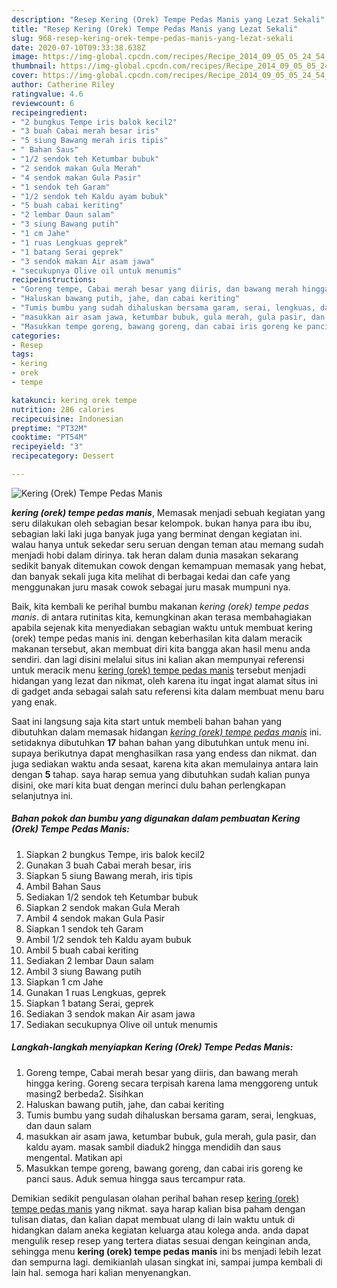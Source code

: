 ```yaml
---
description: "Resep Kering (Orek) Tempe Pedas Manis yang Lezat Sekali"
title: "Resep Kering (Orek) Tempe Pedas Manis yang Lezat Sekali"
slug: 968-resep-kering-orek-tempe-pedas-manis-yang-lezat-sekali
date: 2020-07-10T09:33:38.638Z
image: https://img-global.cpcdn.com/recipes/Recipe_2014_09_05_05_24_54_369_e451e7e2a2cd8f7d45ed/751x532cq70/kering-orek-tempe-pedas-manis-foto-resep-utama.jpg
thumbnail: https://img-global.cpcdn.com/recipes/Recipe_2014_09_05_05_24_54_369_e451e7e2a2cd8f7d45ed/751x532cq70/kering-orek-tempe-pedas-manis-foto-resep-utama.jpg
cover: https://img-global.cpcdn.com/recipes/Recipe_2014_09_05_05_24_54_369_e451e7e2a2cd8f7d45ed/751x532cq70/kering-orek-tempe-pedas-manis-foto-resep-utama.jpg
author: Catherine Riley
ratingvalue: 4.6
reviewcount: 6
recipeingredient:
- "2 bungkus Tempe iris balok kecil2"
- "3 buah Cabai merah besar iris"
- "5 siung Bawang merah iris tipis"
- " Bahan Saus"
- "1/2 sendok teh Ketumbar bubuk"
- "2 sendok makan Gula Merah"
- "4 sendok makan Gula Pasir"
- "1 sendok teh Garam"
- "1/2 sendok teh Kaldu ayam bubuk"
- "5 buah cabai keriting"
- "2 lembar Daun salam"
- "3 siung Bawang putih"
- "1 cm Jahe"
- "1 ruas Lengkuas geprek"
- "1 batang Serai geprek"
- "3 sendok makan Air asam jawa"
- "secukupnya Olive oil untuk menumis"
recipeinstructions:
- "Goreng tempe, Cabai merah besar yang diiris, dan bawang merah hingga kering. Goreng secara terpisah karena lama menggoreng untuk masing2 berbeda2. Sisihkan"
- "Haluskan bawang putih, jahe, dan cabai keriting"
- "Tumis bumbu yang sudah dihaluskan bersama garam, serai, lengkuas, dan daun salam"
- "masukkan air asam jawa, ketumbar bubuk, gula merah, gula pasir, dan kaldu ayam. masak sambil diaduk2 hingga mendidih dan saus mengental. Matikan api"
- "Masukkan tempe goreng, bawang goreng, dan cabai iris goreng ke panci saus. Aduk semua hingga saus tercampur rata."
categories:
- Resep
tags:
- kering
- orek
- tempe

katakunci: kering orek tempe 
nutrition: 286 calories
recipecuisine: Indonesian
preptime: "PT32M"
cooktime: "PT54M"
recipeyield: "3"
recipecategory: Dessert

---
```



![Kering (Orek) Tempe Pedas Manis](https://img-global.cpcdn.com/recipes/Recipe_2014_09_05_05_24_54_369_e451e7e2a2cd8f7d45ed/751x532cq70/kering-orek-tempe-pedas-manis-foto-resep-utama.jpg)

<b><i>kering (orek) tempe pedas manis</i></b>, Memasak menjadi sebuah kegiatan yang seru dilakukan oleh sebagian besar kelompok. bukan hanya para ibu ibu, sebagian laki laki juga banyak juga yang berminat dengan kegiatan ini. walau hanya untuk sekedar seru seruan dengan teman atau memang sudah menjadi hobi dalam dirinya. tak heran dalam dunia masakan sekarang sedikit banyak ditemukan cowok dengan kemampuan memasak yang hebat, dan banyak sekali juga kita melihat di berbagai kedai dan cafe yang menggunakan juru masak cowok sebagai juru masak mumpuni nya.



Baik, kita kembali ke perihal bumbu makanan <i>kering (orek) tempe pedas manis</i>. di antara rutinitas kita, kemungkinan akan terasa membahagiakan apabila sejenak kita menyediakan sebagian waktu untuk membuat kering (orek) tempe pedas manis ini. dengan keberhasilan kita dalam meracik makanan tersebut, akan membuat diri kita bangga akan hasil menu anda sendiri. dan lagi disini melalui situs ini kalian akan mempunyai referensi untuk meracik menu <u>kering (orek) tempe pedas manis</u> tersebut menjadi hidangan yang lezat dan nikmat, oleh karena itu ingat ingat alamat situs ini di gadget anda sebagai salah satu referensi kita dalam membuat menu baru yang enak.


Saat ini langsung saja kita start untuk membeli bahan bahan yang dibutuhkan dalam memasak hidangan <u><i>kering (orek) tempe pedas manis</i></u> ini. setidaknya dibutuhkan <b>17</b> bahan bahan yang dibutuhkan untuk menu ini. supaya berikutnya dapat menghasilkan rasa yang endess dan nikmat. dan juga sediakan waktu anda sesaat, karena kita akan memulainya antara lain dengan <b>5</b> tahap. saya harap semua yang dibutuhkan sudah kalian punya disini, oke mari kita buat dengan merinci dulu bahan perlengkapan selanjutnya ini.

<!--inarticleads1-->

##### Bahan pokok dan bumbu yang digunakan dalam pembuatan Kering (Orek) Tempe Pedas Manis:

1. Siapkan 2 bungkus Tempe, iris balok kecil2
1. Gunakan 3 buah Cabai merah besar, iris
1. Siapkan 5 siung Bawang merah, iris tipis
1. Ambil  Bahan Saus
1. Sediakan 1/2 sendok teh Ketumbar bubuk
1. Siapkan 2 sendok makan Gula Merah
1. Ambil 4 sendok makan Gula Pasir
1. Siapkan 1 sendok teh Garam
1. Ambil 1/2 sendok teh Kaldu ayam bubuk
1. Ambil 5 buah cabai keriting
1. Sediakan 2 lembar Daun salam
1. Ambil 3 siung Bawang putih
1. Siapkan 1 cm Jahe
1. Gunakan 1 ruas Lengkuas, geprek
1. Siapkan 1 batang Serai, geprek
1. Sediakan 3 sendok makan Air asam jawa
1. Sediakan secukupnya Olive oil untuk menumis




<!--inarticleads2-->

##### Langkah-langkah menyiapkan Kering (Orek) Tempe Pedas Manis:

1. Goreng tempe, Cabai merah besar yang diiris, dan bawang merah hingga kering. Goreng secara terpisah karena lama menggoreng untuk masing2 berbeda2. Sisihkan
1. Haluskan bawang putih, jahe, dan cabai keriting
1. Tumis bumbu yang sudah dihaluskan bersama garam, serai, lengkuas, dan daun salam
1. masukkan air asam jawa, ketumbar bubuk, gula merah, gula pasir, dan kaldu ayam. masak sambil diaduk2 hingga mendidih dan saus mengental. Matikan api
1. Masukkan tempe goreng, bawang goreng, dan cabai iris goreng ke panci saus. Aduk semua hingga saus tercampur rata.




Demikian sedikit pengulasan olahan perihal bahan resep <u>kering (orek) tempe pedas manis</u> yang nikmat. saya harap kalian bisa paham dengan tulisan diatas, dan kalian dapat membuat ulang di lain waktu untuk di hidangkan dalam aneka kegiatan keluarga atau kolega anda. anda dapat mengulik resep resep yang tertera diatas sesuai dengan keinginan anda, sehingga menu <b>kering (orek) tempe pedas manis</b> ini bs menjadi lebih lezat dan sempurna lagi. demikianlah ulasan singkat ini, sampai jumpa kembali di lain hal. semoga hari kalian menyenangkan.
